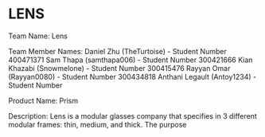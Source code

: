 LENS
======

Team Name: Lens

Team Member Names:
Daniel Zhu (TheTurtoise) - Student Number 400471371
Sam Thapa (samthapa006) - Student Number 300421666
Kian Khazabi (Snowmelone) - Student Number 300415476
Rayyan Omar (Rayyan0080) - Student Number 300434818
Anthani Legault (Antoy1234) - Student Number 


Product Name: Prism

Description:
Lens is a modular glasses company that specifies in 3 different modular frames: thin, medium, and thick. The purpose 
